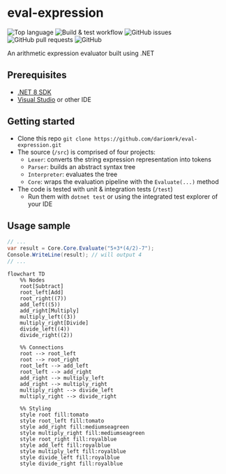 # eval-expression

![Top language](https://img.shields.io/github/languages/top/dariomrk/eval-expression)
![Build & test workflow](https://img.shields.io/github/actions/workflow/status/dariomrk/eval-expression/build-and-test.yaml)
![GitHub issues](https://img.shields.io/github/issues/dariomrk/eval-expression)
![GitHub pull requests](https://img.shields.io/github/issues-pr/dariomrk/eval-expression)
![GitHub](https://img.shields.io/github/license/dariomrk/eval-expression)

An arithmetic expression evaluator built using .NET

## Prerequisites

- [.NET 8 SDK](https://dotnet.microsoft.com/en-us/download/dotnet/8.0)
- [Visual Studio](https://visualstudio.microsoft.com/vs/community/) or other IDE

## Getting started

- Clone this repo `git clone https://github.com/dariomrk/eval-expression.git`
- The source (`/src`) is comprised of four projects:
  - `Lexer`: converts the string expression representation into tokens
  - `Parser`: builds an abstract syntax tree
  - `Interpreter`: evaluates the tree
  - `Core`: wraps the evaluation pipeline with the `Evaluate(...)` method
- The code is tested with unit & integration tests (`/test`)
  - Run them with `dotnet test` or using the integrated test explorer of your IDE

## Usage sample

```csharp
// ...
var result = Core.Core.Evaluate("5+3*(4/2)-7");
Console.WriteLine(result); // will output 4
// ...
```

```mermaid
flowchart TD
    %% Nodes
    root[Subtract]
    root_left[Add]
    root_right((7))
    add_left((5))
    add_right[Multiply]
    multiply_left((3))
    multiply_right[Divide]
    divide_left((4))
    divide_right((2))

    %% Connections
    root --> root_left
    root --> root_right
    root_left --> add_left
    root_left --> add_right
    add_right --> multiply_left
    add_right --> multiply_right
    multiply_right --> divide_left
    multiply_right --> divide_right

    %% Styling
    style root fill:tomato
    style root_left fill:tomato
    style add_right fill:mediumseagreen
    style multiply_right fill:mediumseagreen
    style root_right fill:royalblue
    style add_left fill:royalblue
    style multiply_left fill:royalblue
    style divide_left fill:royalblue
    style divide_right fill:royalblue
```
